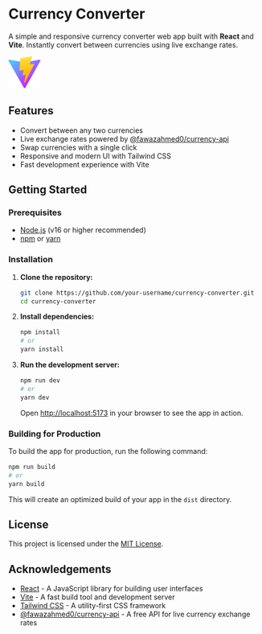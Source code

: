 # Currency Converter

A simple and responsive currency converter web app built with **React** and **Vite**. Instantly convert between currencies using live exchange rates.

![Screenshot](public/vite.svg)

## Features

- Convert between any two currencies
- Live exchange rates powered by [@fawazahmed0/currency-api](https://github.com/fawazahmed0/currency-api)
- Swap currencies with a single click
- Responsive and modern UI with Tailwind CSS
- Fast development experience with Vite

## Getting Started

### Prerequisites

- [Node.js](https://nodejs.org/) (v16 or higher recommended)
- [npm](https://www.npmjs.com/) or [yarn](https://yarnpkg.com/)

### Installation

1. **Clone the repository:**
   ```sh
   git clone https://github.com/your-username/currency-converter.git
   cd currency-converter
   ```
2. **Install dependencies:**
   ```sh
   npm install
   # or
   yarn install
   ```
3. **Run the development server:**
   ```sh
   npm run dev
   # or
   yarn dev
   ```
   Open [http://localhost:5173](http://localhost:5173) in your browser to see the app in action.

### Building for Production

To build the app for production, run the following command:

```sh
npm run build
# or
yarn build
```

This will create an optimized build of your app in the `dist` directory.

## License

This project is licensed under the [MIT License](LICENSE).

## Acknowledgements

- [React](https://reactjs.org/) - A JavaScript library for building user interfaces
- [Vite](https://vitejs.dev/) - A fast build tool and development server
- [Tailwind CSS](https://tailwindcss.com/) - A utility-first CSS framework
- [@fawazahmed0/currency-api](https://github.com/fawazahmed0/currency-api) - A free API for live currency exchange rates
